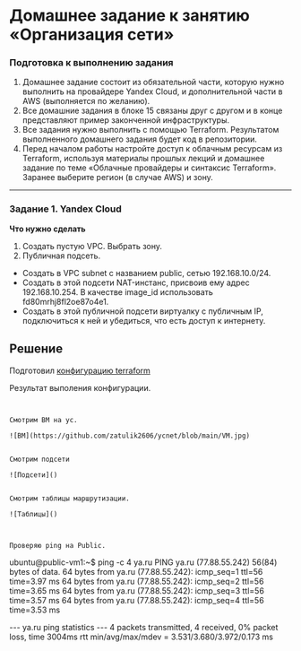 # Домашнее задание к занятию «Организация сети»

### Подготовка к выполнению задания

1. Домашнее задание состоит из обязательной части, которую нужно выполнить на провайдере Yandex Cloud, и дополнительной части в AWS (выполняется по желанию). 
2. Все домашние задания в блоке 15 связаны друг с другом и в конце представляют пример законченной инфраструктуры.  
3. Все задания нужно выполнить с помощью Terraform. Результатом выполненного домашнего задания будет код в репозитории. 
4. Перед началом работы настройте доступ к облачным ресурсам из Terraform, используя материалы прошлых лекций и домашнее задание по теме «Облачные провайдеры и синтаксис Terraform». Заранее выберите регион (в случае AWS) и зону.

---
### Задание 1. Yandex Cloud 

**Что нужно сделать**

1. Создать пустую VPC. Выбрать зону.
2. Публичная подсеть.

 - Создать в VPC subnet с названием public, сетью 192.168.10.0/24.
 - Создать в этой подсети NAT-инстанс, присвоив ему адрес 192.168.10.254. В качестве image_id использовать fd80mrhj8fl2oe87o4e1.
 - Создать в этой публичной подсети виртуалку с публичным IP, подключиться к ней и убедиться, что есть доступ к интернету.  

## Решение

Подготовил [конфигурацию terraform](https://github.com/zatulik2606/ycnet/tree/main/terraform)

Результат выполения конфигурации.

~~~


Смотрим ВМ на ус.

![ВМ](https://github.com/zatulik2606/ycnet/blob/main/VM.jpg)


Смотрим подсети

![Подсети]()


Смотрим таблицы маршрутизации.

![Таблицы]()



Проверяю ping на Public.

~~~
ubuntu@public-vm1:~$ ping -c 4 ya.ru
PING ya.ru (77.88.55.242) 56(84) bytes of data.
64 bytes from ya.ru (77.88.55.242): icmp_seq=1 ttl=56 time=3.97 ms
64 bytes from ya.ru (77.88.55.242): icmp_seq=2 ttl=56 time=3.65 ms
64 bytes from ya.ru (77.88.55.242): icmp_seq=3 ttl=56 time=3.57 ms
64 bytes from ya.ru (77.88.55.242): icmp_seq=4 ttl=56 time=3.53 ms

--- ya.ru ping statistics ---
4 packets transmitted, 4 received, 0% packet loss, time 3004ms
rtt min/avg/max/mdev = 3.531/3.680/3.972/0.173 ms


~~~
